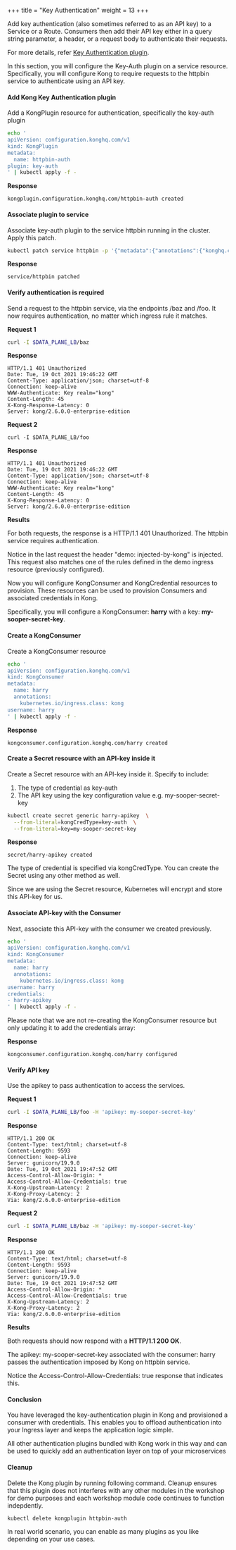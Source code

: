 +++
title = "Key Authentication"
weight = 13
+++

Add key authentication (also sometimes referred to as an API key) to a Service or a Route. Consumers then add their API key either in a query string parameter, a header, or a request body to authenticate their requests.

For more details, refer [Key Authentication plugin](https://docs.konghq.com/hub/kong-inc/key-auth/).

In this section, you will configure the  Key-Auth  plugin on a service resource. Specifically, you will configure Kong to require requests to the httpbin service to authenticate using an API key.

#### Add Kong Key Authentication plugin
Add a KongPlugin resource for authentication, specifically the key-auth plugin

```bash
echo '
apiVersion: configuration.konghq.com/v1
kind: KongPlugin
metadata:
  name: httpbin-auth
plugin: key-auth
' | kubectl apply -f -
```


**Response**

```
kongplugin.configuration.konghq.com/httpbin-auth created
```

#### Associate plugin to service
Associate key-auth plugin to the service httpbin running in the cluster. Apply  this patch. 

```bash
kubectl patch service httpbin -p '{"metadata":{"annotations":{"konghq.com/plugins":"httpbin-auth"}}}'
```

**Response**

```
service/httpbin patched
```

#### Verify authentication is required
Send a request to the httpbin service, via the endpoints  /baz and /foo.  It now requires authentication, no matter which ingress rule it matches. 

**Request 1**

```bash
curl -I $DATA_PLANE_LB/baz
```

**Response**

```
HTTP/1.1 401 Unauthorized
Date: Tue, 19 Oct 2021 19:46:22 GMT
Content-Type: application/json; charset=utf-8
Connection: keep-alive
WWW-Authenticate: Key realm="kong"
Content-Length: 45
X-Kong-Response-Latency: 0
Server: kong/2.6.0.0-enterprise-edition

```


**Request 2**

```
curl -I $DATA_PLANE_LB/foo
```

**Response**

```
HTTP/1.1 401 Unauthorized
Date: Tue, 19 Oct 2021 19:46:22 GMT
Content-Type: application/json; charset=utf-8
Connection: keep-alive
WWW-Authenticate: Key realm="kong"
Content-Length: 45
X-Kong-Response-Latency: 0
Server: kong/2.6.0.0-enterprise-edition

```

**Results**

For both requests, the response is a HTTP/1.1 401 Unauthorized. The httpbin service requires authentication. 

Notice in the last request the header "demo: injected-by-kong" is injected. This request also matches one of the rules defined in the demo ingress resource (previously configured). 

Now you will configure KongConsumer and KongCredential resources to provision. These resources can be used to provision Consumers and associated credentials in Kong.

Specifically, you will configure a KongConsumer: **harry** with a key: **my-sooper-secret-key**. 

#### Create a KongConsumer
Create a KongConsumer resource

```bash
echo '
apiVersion: configuration.konghq.com/v1
kind: KongConsumer
metadata:
  name: harry
  annotations:
    kubernetes.io/ingress.class: kong
username: harry
' | kubectl apply -f -
```


**Response**

```
kongconsumer.configuration.konghq.com/harry created
```

#### Create a Secret resource with an API-key inside it

Create a Secret resource with an API-key inside it. Specify to include:
1. The type of credential as key-auth
2. The API key using the key configuration value e.g. my-sooper-secret-key

```bash
kubectl create secret generic harry-apikey  \
  --from-literal=kongCredType=key-auth  \
  --from-literal=key=my-sooper-secret-key
```

**Response**

```
secret/harry-apikey created
```

The type of credential is specified via kongCredType. You can create the Secret using any other method as well.

Since we are using the Secret resource, Kubernetes will encrypt and store this API-key for us.

#### Associate API-key with the Consumer

Next, associate this API-key with the consumer we created previously.

```bash
echo '
apiVersion: configuration.konghq.com/v1
kind: KongConsumer
metadata:
  name: harry
  annotations:
    kubernetes.io/ingress.class: kong
username: harry
credentials:
- harry-apikey
' | kubectl apply -f -
```

Please note that we are not re-creating the KongConsumer resource but only updating it to add the credentials array:

**Response**

```
kongconsumer.configuration.konghq.com/harry configured
```

#### Verify API key

Use the apikey to pass authentication to access the services.

**Request 1**

```bash
curl -I $DATA_PLANE_LB/foo -H 'apikey: my-sooper-secret-key'
```

**Response**

```
HTTP/1.1 200 OK
Content-Type: text/html; charset=utf-8
Content-Length: 9593
Connection: keep-alive
Server: gunicorn/19.9.0
Date: Tue, 19 Oct 2021 19:47:52 GMT
Access-Control-Allow-Origin: *
Access-Control-Allow-Credentials: true
X-Kong-Upstream-Latency: 2
X-Kong-Proxy-Latency: 2
Via: kong/2.6.0.0-enterprise-edition
```
**Request 2**

```bash
curl -I $DATA_PLANE_LB/baz -H 'apikey: my-sooper-secret-key'
```

**Response**

```
HTTP/1.1 200 OK
Content-Type: text/html; charset=utf-8
Content-Length: 9593
Connection: keep-alive
Server: gunicorn/19.9.0
Date: Tue, 19 Oct 2021 19:47:52 GMT
Access-Control-Allow-Origin: *
Access-Control-Allow-Credentials: true
X-Kong-Upstream-Latency: 2
X-Kong-Proxy-Latency: 2
Via: kong/2.6.0.0-enterprise-edition
```

**Results**

Both requests should now respond with a  **HTTP/1.1 200 OK**.

The apikey: my-sooper-secret-key associated with the consumer: harry passes the authentication imposed by Kong on httpbin service.  

Notice the Access-Control-Allow-Credentials: true response that indicates this. 


#### Conclusion

You have leveraged the key-authentication plugin in Kong and provisioned a consumer with credentials. This enables you to offload authentication into your Ingress layer and keeps the application logic simple.

All other authentication plugins bundled with Kong work in this way and can be used to quickly add an authentication layer on top of your microservices

#### Cleanup

Delete the Kong plugin by running following command. Cleanup ensures that this plugin does not interferes with any other modules in the workshop for demo purposes and each workshop module code continues to function indepdently.

```bash
kubectl delete kongplugin httpbin-auth
```

In real world scenario, you can enable as many plugins as you like depending on your use cases.